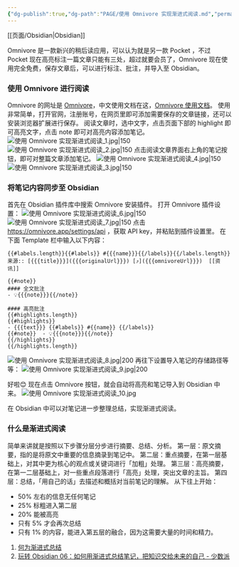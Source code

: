 ```yaml
---
{"dg-publish":true,"dg-path":"PAGE/使用 Omnivore 实现渐进式阅读.md","permalink":"/PAGE/使用 Omnivore 实现渐进式阅读/","noteIcon":"1","created":"2023-05-24T08:46:09.843+08:00","updated":""}
---
```


[[页面/Obsidian\|Obsidian]]

Omnivore 是一款新兴的稍后读应用，可以认为就是另一款 Pocket ，不过 Pocket 现在高亮标注一篇文章只能有三处，超过就要会员了，Omnivore 现在使用完全免费，保存文章后，可以进行标注、批注，并导入至 Obsidian。

### 使用 Omnivore 进行阅读
Omnivore 的网址是 [Omnivore](https://omnivore.app/home)，中文使用文档在这，[Omnivore 使用文档](https://docs.omnivore.app/zh/)。
使用非常简单，打开官网，注册账号，在网页里即可添加需要保存的文章链接，还可以安装浏览器扩展进行保存。
阅读文章时，选中文字，点击页面下部的 highlight 即可高亮文字，点击 note 即可对高亮内容添加笔记。
![使用 Omnivore 实现渐进式阅读_1.jpg|150](/img/user/%E5%85%B6%E4%BB%96/%E9%99%84%E4%BB%B6/%E4%BD%BF%E7%94%A8%20Omnivore%20%E5%AE%9E%E7%8E%B0%E6%B8%90%E8%BF%9B%E5%BC%8F%E9%98%85%E8%AF%BB_1.jpg)![使用 Omnivore 实现渐进式阅读_2.jpg|150](/img/user/%E5%85%B6%E4%BB%96/%E9%99%84%E4%BB%B6/%E4%BD%BF%E7%94%A8%20Omnivore%20%E5%AE%9E%E7%8E%B0%E6%B8%90%E8%BF%9B%E5%BC%8F%E9%98%85%E8%AF%BB_2.jpg)
点击阅读文章界面右上角的笔记按钮，即可对整篇文章添加笔记。
![使用 Omnivore 实现渐进式阅读_4.jpg|150](/img/user/%E5%85%B6%E4%BB%96/%E9%99%84%E4%BB%B6/%E4%BD%BF%E7%94%A8%20Omnivore%20%E5%AE%9E%E7%8E%B0%E6%B8%90%E8%BF%9B%E5%BC%8F%E9%98%85%E8%AF%BB_4.jpg) ![使用 Omnivore 实现渐进式阅读_3.jpg|150](/img/user/%E5%85%B6%E4%BB%96/%E9%99%84%E4%BB%B6/%E4%BD%BF%E7%94%A8%20Omnivore%20%E5%AE%9E%E7%8E%B0%E6%B8%90%E8%BF%9B%E5%BC%8F%E9%98%85%E8%AF%BB_3.jpg)

### 将笔记内容同步至 Obsidian
首先在 Obsidian 插件库中搜索 Omnivore 安装插件。
打开 Omnivore 插件设置：
![使用 Omnivore 实现渐进式阅读_6.jpg|150](/img/user/%E5%85%B6%E4%BB%96/%E9%99%84%E4%BB%B6/%E4%BD%BF%E7%94%A8%20Omnivore%20%E5%AE%9E%E7%8E%B0%E6%B8%90%E8%BF%9B%E5%BC%8F%E9%98%85%E8%AF%BB_6.jpg) ![使用 Omnivore 实现渐进式阅读_7.jpg|150](/img/user/%E5%85%B6%E4%BB%96/%E9%99%84%E4%BB%B6/%E4%BD%BF%E7%94%A8%20Omnivore%20%E5%AE%9E%E7%8E%B0%E6%B8%90%E8%BF%9B%E5%BC%8F%E9%98%85%E8%AF%BB_7.jpg)
点击 https://omnivore.app/settings/api ，获取 API key，并粘贴到插件设置里。
在下面 Template 栏中输入以下内容：
```
{{#labels.length}}{{#labels}} #{{{name}}}{{/labels}}{{/labels.length}}
来源:: [{{{title}}}]({{{originalUrl}}}) [⤴️]({{{omnivoreUrl}}})  [[资讯]] 

{{#note}} 
#### 全文批注
- 💡{{{note}}}{{/note}}

#### 高亮批注
{{#highlights.length}}
{{#highlights}}
- {{{text}}} {{#labels}} #{{name}} {{/labels}} 
{{#note}}  - 💡{{{note}}}{{/note}}
{{/highlights}}
{{/highlights.length}}
```
![使用 Omnivore 实现渐进式阅读_8.jpg|200](/img/user/%E5%85%B6%E4%BB%96/%E9%99%84%E4%BB%B6/%E4%BD%BF%E7%94%A8%20Omnivore%20%E5%AE%9E%E7%8E%B0%E6%B8%90%E8%BF%9B%E5%BC%8F%E9%98%85%E8%AF%BB_8.jpg)
再往下设置导入笔记的存储路径等等：
![使用 Omnivore 实现渐进式阅读_9.jpg|200](/img/user/%E5%85%B6%E4%BB%96/%E9%99%84%E4%BB%B6/%E4%BD%BF%E7%94%A8%20Omnivore%20%E5%AE%9E%E7%8E%B0%E6%B8%90%E8%BF%9B%E5%BC%8F%E9%98%85%E8%AF%BB_9.jpg)

好啦😊
现在点击 Omnivore 按钮，就会自动将高亮和笔记导入到 Obsidian 中来。
![使用 Omnivore 实现渐进式阅读_10.jpg](/img/user/%E5%85%B6%E4%BB%96/%E9%99%84%E4%BB%B6/%E4%BD%BF%E7%94%A8%20Omnivore%20%E5%AE%9E%E7%8E%B0%E6%B8%90%E8%BF%9B%E5%BC%8F%E9%98%85%E8%AF%BB_10.jpg)

在 Obsidian 中可以对笔记进一步整理总结，实现渐进式阅读。

### 什么是渐进式阅读
简单来讲就是按照以下步骤分层分步进行摘要、总结、分析。
第一层：原文摘要，指的是将原文中重要的信息摘录到笔记中。
第二层：重点摘要，在第一层基础上，对其中更为核心的观点或关键词进行「加粗」处理。
第三层：高亮摘要，在第一二层基础上，对一些重点段落进行「高亮」处理，突出文章的主旨。
第四层：总结，「用自己的话」去描述和概括对当前笔记的理解。
从下往上开始：
- 50% 左右的信息无任何笔记
- 25% 标粗进入第二层
- 20% 能被高亮
- 只有 5% 才会再次总结
- 只有 1% 的内容，能进入第五层的融合，因为这需要大量的时间和精力。

1. [何为渐进式总结](https://www.notion.so/3a8c5d77b5be42c58719d174bfbfa935)
2. [玩转 Obsidian 06：如何用渐进式总结笔记，把知识交给未来的自己 - 少数派](https://sspai.com/post/69025)